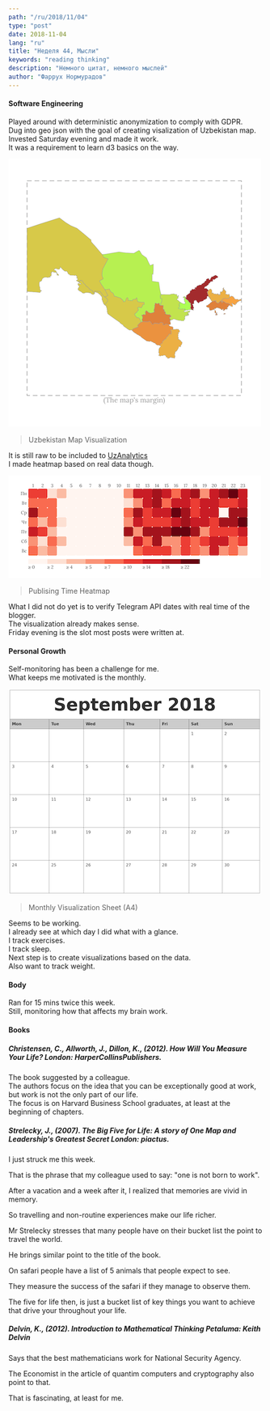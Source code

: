 ```yaml
---
path: "/ru/2018/11/04"
type: "post"
date: 2018-11-04
lang: "ru"
title: "Неделя 44, Мысли"
keywords: "reading thinking"
description: "Немного цитат, немного мыслей"
author: "Фаррух Нормурадов"
---
```


#### Software Engineering

Played around with deterministic anonymization to comply with GDPR.  
Dug into geo json with the goal of creating visalization of Uzbekistan map.  
Invested Saturday evening and made it work.  
It was a requirement to learn d3 basics on the way.

![Uzbekistan Map Visualization](../images/2018-11-04-uzb-vis.png)
> Uzbekistan Map Visualization

It is still raw to be included to [UzAnalytics](www.uzbekistananalytics.com)    
I made heatmap based on real data though.

![Publising Time Heatmap](../images/2018-11-04-publ-heatmap.png)
> Publising Time Heatmap  

What I did not do yet is to verify Telegram API dates with real time of the blogger.  
The visualization already makes sense.  
Friday evening is the slot most posts were written at.

#### Personal Growth

Self-monitoring has been a challenge for me.  
What keeps me motivated is the monthly.

![Monthly Visualization Sheet](../images/september.png)
> Monthly Visualization Sheet (A4)  

Seems to be working.  
I already see at which day I did what with a glance.  
I track exercises.  
I track sleep.  
Next step is to create visualizations based on the data.  
Also want to track weight.

#### Body

Ran for 15 mins twice this week.  
Still, monitoring how that affects my brain work.

#### Books

##### Christensen, C., Allworth, J., Dillon, K., (2012). _How Will You Measure Your Life?_ London: HarperCollinsPublishers.

The book suggested by a colleague.  
The authors focus on the idea that you can be exceptionally good at work, but work is not the only part of our life.  
The focus is on Harvard Business School graduates, at least at the beginning of chapters.

##### Strelecky, J., (2007). _The Big Five for Life: A story of One Map and Leadership's Greatest Secret_ London: piactus.

I just struck me this week.  

That is the phrase that my colleague used to say: "one is not born to work".  

After a vacation and a week after it, I realized that memories are vivid in memory.  

So travelling and non-routine experiences make our life richer. 

Mr Strelecky stresses that many people have on their bucket list the point to travel the world.  

He brings similar point to the title of the book.  

On safari people have a list of 5 animals that people expect to see.  

They measure the success of the safari if they manage to observe them.  

The five for life then, is just a bucket list of key things you want to achieve that drive your throughout your life.  

##### Delvin, K., (2012). _Introduction to Mathematical Thinking_ Petaluma: Keith Delvin

Says that the best mathematicians work for National Security Agency. 

The Economist in the article of quantim computers and cryptography also point to that. 

That is fascinating, at least for me.